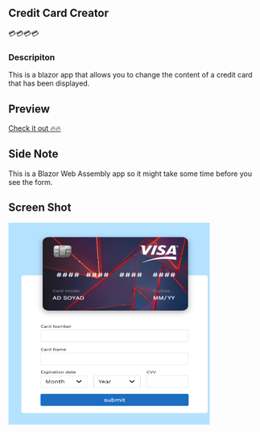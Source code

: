 ## Credit Card Creator

💳💳💳💳

### Descripiton

This is a blazor app that allows you to change the content of a credit card that has been displayed.

## Preview
[Check it out 🔥🔥](https://65a802a5c5ca3b04995e7605--exquisite-narwhal-f897c0.netlify.app/)

## Side Note
This is a Blazor Web Assembly app so it might take some time before you see the form.

## Screen Shot
<img src="./credit-card-screen.png" width="400" height="400" />